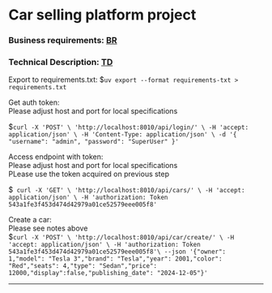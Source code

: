 # Car selling platform project

### Business requirements: [BR](docs/BR.md)
### Technical Description: [TD](docs/TD.md)

Export to requirements.txt:
$`uv export --format requirements-txt > requirements.txt`

Get auth token:   
Please adjust host and port for local specifications

$`
curl -X 'POST' \
  'http://localhost:8010/api/login/' \
  -H 'accept: application/json' \
  -H 'Content-Type: application/json' \
  -d '{
  "username": "admin",
  "password": "SuperUser"
}'
`   

Access endpoint with token:     
Please adjust host and port for local specifications    
PLease use the token acquired on previous step    

$`
curl -X 'GET' \
  'http://localhost:8010/api/cars/' \
  -H 'accept: application/json' \
  -H 'authorization: Token 543a1fe3f453d474d42979a01ce52579eee005f8'`    

Create a car:    
Please see notes above        
$`
curl -X 'POST' \
  'http://localhost:8010/api/car/create/' \
  -H 'accept: application/json' \
  -H 'authorization: Token 543a1fe3f453d474d42979a01ce52579eee005f8'\
  --json '{"owner": 1,"model": "Tesla 3","brand": "Tesla","year": 2001,"color": "Red","seats": 4,"type": "Sedan","price": 12000,"display":false,"publishing_date": "2024-12-05"}'
`   

--------------------

